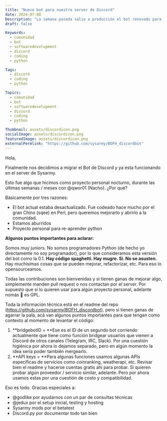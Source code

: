 ```yaml
---
title: "Nuevo bot para nuestro server de Discord"
date: 2024-07-08
Description: "La semana pasada salio a producción el bot renovado para nuestro server de Discord. Aquí vas a encontrar información útil, y una introrucción a cómo colaborar."
draft: false

Keywords:
  - comunidad   
  - bot   
  - softwaredevelopment   
  - discord  
  - coding   
  - python

Tags:
  - discord  
  - coding   
  - python

Topics:
  - comunidad   
  - bot   
  - softwaredevelopment   
  - discord  
  - coding   
  - python

Thumbnail: assets/discordicon.png
socialImage: assets/discordicon.png
featuredImage: assets/discordicon.png
externalPermlink: "https://github.com/sysarmy/BOFH_discordbot"
---
```



Hola,

Finalmente nos decidimos a migrar el Bot de Discord y ya esta funcionando en el server de Sysarmy.

Esto fue algo que hicimos como proyecto personal nocturno, durante las últimas semanas / meses con @qwor01 (Nacho). ¿Por qué? 

Básicamente por tres razones:
- El bot actual estaba desactualizado. Fue codeado hace mucho por el gran Chino (sqee) en Perl, pero queremos mejorarlo y abrirlo a la comunidad.
- Estamos aburridos
- Proyecto personal para re-aprender python

**Algunos puntos importantes para aclarar:**

Somos muy juniors. No somos programadores Python (de hecho yo directamente no soy programador), por lo que consideramos esta versión del bot como la 0.1. **Hay código spaghetti. Hay mugre. Si. No se asusten.** Hay muchísimas cosas que se pueden mejorar, refactorizar, etc. Para eso lo opensourceamos.

Todas las contribuciones son bienvenidas y si tienen ganas de mejorar algo, simplemente manden pull request o nos contactan por el server. Por supuesto que si lo quieren usar para algún proyecto personal, adelante nomás 🙂 es GPL.

Toda la información técnica está en el readme del repo (https://github.com/sysarmy/BOFH_discordbot), pero si tienen ganas de agarrar la pala, acá van algunos puntos importantes para que tengan como contexto al momento de levantar el código:

1. **bridgebotID = **Ese es el ID de un segundo bot corriendo actualmente que tiene como función bridgear usuarios que vienen a Discord de otros canales (Telegram, IRC, Slack). Por una cuestión higiénica por ahora lo dejamos separado, pero en algún momento la idea sería poder también mergearlo.
2. **API keys = **Para algunas funciones usamos algunas APIs específicas de servicios como coinranking, weatherapi, etc. Revisar bien el readme y hacerse cuentas gratis ahí para probar. Si quieren probar algún proveedor / servicio similar, adelante. Pero por ahora usamos estas por una cuestión de costo y compatibilidad.

Eso es todo. Gracias especiales a:
- @godlike por ayudarnos con un par de consultas técnicas
- @jedux por el setup inicial, testing y hosting
- Sysarmy mods por el betatest
- Discord.py por documentar todo tan bien